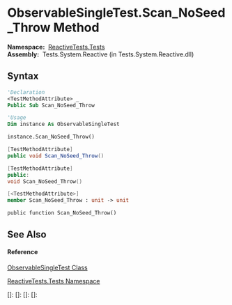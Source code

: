 # ObservableSingleTest.Scan\_NoSeed\_Throw Method

**Namespace:**  [ReactiveTests.Tests](ReactiveTests.Tests\ReactiveTests.Tests.md)  
**Assembly:**  Tests.System.Reactive (in Tests.System.Reactive.dll)

## Syntax

```vb
'Declaration
<TestMethodAttribute> _
Public Sub Scan_NoSeed_Throw
```

```vb
'Usage
Dim instance As ObservableSingleTest

instance.Scan_NoSeed_Throw()
```

```csharp
[TestMethodAttribute]
public void Scan_NoSeed_Throw()
```

```c++
[TestMethodAttribute]
public:
void Scan_NoSeed_Throw()
```

```fsharp
[<TestMethodAttribute>]
member Scan_NoSeed_Throw : unit -> unit 
```

```jscript
public function Scan_NoSeed_Throw()
```

## See Also

#### Reference

[ObservableSingleTest Class](ObservableSingleTest\ObservableSingleTest.md)

[ReactiveTests.Tests Namespace](ReactiveTests.Tests\ReactiveTests.Tests.md)

[]: 
[]: 
[]: 
[]: 